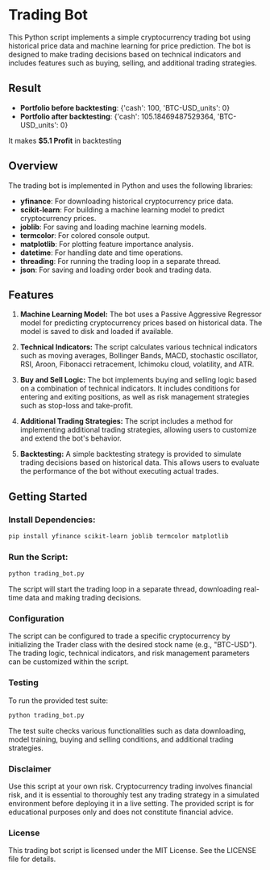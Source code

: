 # Trading Bot

This Python script implements a simple cryptocurrency trading bot using historical price data and machine learning for price prediction. The bot is designed to make trading decisions based on technical indicators and includes features such as buying, selling, and additional trading strategies.

## Result
- **Portfolio before backtesting**: {'cash': 100, 'BTC-USD_units': 0}
- **Portfolio after backtesting**: {'cash': 105.18469487529364, 'BTC-USD_units': 0}

It makes **$5.1 Profit** in backtesting 

## Overview

The trading bot is implemented in Python and uses the following libraries:

- **yfinance**: For downloading historical cryptocurrency price data.
- **scikit-learn**: For building a machine learning model to predict cryptocurrency prices.
- **joblib**: For saving and loading machine learning models.
- **termcolor**: For colored console output.
- **matplotlib**: For plotting feature importance analysis.
- **datetime**: For handling date and time operations.
- **threading**: For running the trading loop in a separate thread.
- **json**: For saving and loading order book and trading data.

## Features

1. **Machine Learning Model:** The bot uses a Passive Aggressive Regressor model for predicting cryptocurrency prices based on historical data. The model is saved to disk and loaded if available.

2. **Technical Indicators:** The script calculates various technical indicators such as moving averages, Bollinger Bands, MACD, stochastic oscillator, RSI, Aroon, Fibonacci retracement, Ichimoku cloud, volatility, and ATR.

3. **Buy and Sell Logic:** The bot implements buying and selling logic based on a combination of technical indicators. It includes conditions for entering and exiting positions, as well as risk management strategies such as stop-loss and take-profit.

4. **Additional Trading Strategies:** The script includes a method for implementing additional trading strategies, allowing users to customize and extend the bot's behavior.

5. **Backtesting:** A simple backtesting strategy is provided to simulate trading decisions based on historical data. This allows users to evaluate the performance of the bot without executing actual trades.

## Getting Started

### Install Dependencies:

```bash
pip install yfinance scikit-learn joblib termcolor matplotlib
```
### Run the Script:
```bash
python trading_bot.py
```
The script will start the trading loop in a separate thread, downloading real-time data and making trading decisions.

### Configuration
The script can be configured to trade a specific cryptocurrency by initializing the Trader class with the desired stock name (e.g., "BTC-USD"). The trading logic, technical indicators, and risk management parameters can be customized within the script.

### Testing
To run the provided test suite:
```bash
python trading_bot.py
```
The test suite checks various functionalities such as data downloading, model training, buying and selling conditions, and additional trading strategies.

### Disclaimer
Use this script at your own risk. Cryptocurrency trading involves financial risk, and it is essential to thoroughly test any trading strategy in a simulated environment before deploying it in a live setting. The provided script is for educational purposes only and does not constitute financial advice.

### License
This trading bot script is licensed under the MIT License. See the LICENSE file for details.
